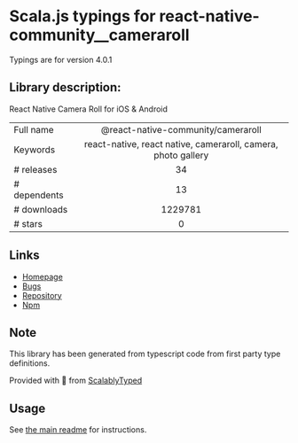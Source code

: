 
# Scala.js typings for react-native-community__cameraroll

Typings are for version 4.0.1

## Library description:
React Native Camera Roll for iOS & Android

|                    |                 |
| ------------------ | :-------------: |
| Full name          | @react-native-community/cameraroll |
| Keywords           | react-native, react native, cameraroll, camera, photo gallery |
| # releases         | 34 |
| # dependents       | 13 |
| # downloads        | 1229781 |
| # stars            | 0 |

## Links
- [Homepage](https://github.com/react-native-community/react-native-cameraroll#readme)
- [Bugs](https://github.com/react-native-community/react-native-cameraroll/issues)
- [Repository](https://github.com/react-native-community/react-native-cameraroll)
- [Npm](https://www.npmjs.com/package/%40react-native-community%2Fcameraroll)
    


## Note
This library has been generated from typescript code from first party type definitions.

Provided with :purple_heart: from [ScalablyTyped](https://github.com/oyvindberg/ScalablyTyped)

## Usage
See [the main readme](../../readme.md) for instructions.


